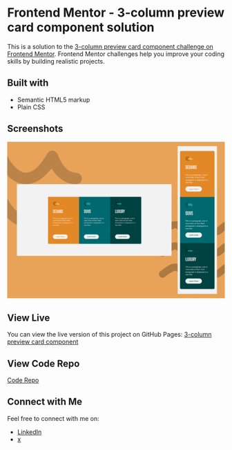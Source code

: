 # Frontend Mentor - 3-column preview card component solution

This is a solution to the [3-column preview card component challenge on Frontend Mentor](https://www.frontendmentor.io/challenges/3column-preview-card-component-pH92eAR2-). Frontend Mentor challenges help you improve your coding skills by building realistic projects. 

## Built with

- Semantic HTML5 markup
- Plain CSS

## Screenshots

![Screenshot](img/screenshot.png)

## View Live

You can view the live version of this project on GitHub Pages: [3-column preview card component](https://iamupo.github.io/FrontendMentor-Solutions/3-column-preview-card-component/)

## View Code Repo

[Code Repo](https://github.com/IamUPO/FrontendMentor-Solutions/tree/main/3-column-preview-card-component)

## Connect with Me

Feel free to connect with me on:

- [LinkedIn](https://www.linkedin.com/in/iamupo/)
- [x](https://www.x.com/iamupo/)

